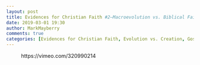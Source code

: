 ```yaml
---
layout: post
title: Evidences for Christian Faith #2—Macroevolution vs. Biblical Faith
date: 2019-03-01 19:30
author: MarkMayberry
comments: true
categories: [Evidences for Christian Faith, Evolution vs. Creation, Gospel Meetings, Macroevolution vs. Biblical Faith, Video]
---
```

<!-- wp:core-embed/vimeo {"url":"https://vimeo.com/320990214","type":"video","providerNameSlug":"vimeo","className":"wp-embed-aspect-4-3 wp-has-aspect-ratio"} -->
<figure class="wp-block-embed-vimeo wp-block-embed is-type-video is-provider-vimeo wp-embed-aspect-4-3 wp-has-aspect-ratio"><div class="wp-block-embed__wrapper">
https://vimeo.com/320990214
</div></figure>
<!-- /wp:core-embed/vimeo -->
